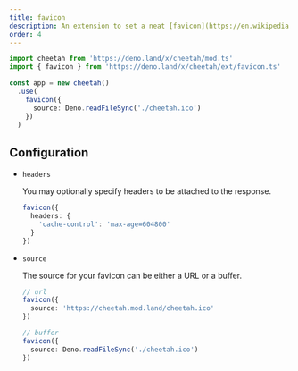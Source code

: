 ```yaml
---
title: favicon
description: An extension to set a neat [favicon](https://en.wikipedia.org/wiki/Favicon) for your app.
order: 4
---
```


```ts
import cheetah from 'https://deno.land/x/cheetah/mod.ts'
import { favicon } from 'https://deno.land/x/cheetah/ext/favicon.ts'

const app = new cheetah()
  .use(
    favicon({
      source: Deno.readFileSync('./cheetah.ico')
    })
  )
```

## Configuration

- `headers`

  You may optionally specify headers to be attached to the response.

  ```ts
  favicon({
    headers: {
      'cache-control': 'max-age=604800'
    }
  })
  ```

- `source`

  The source for your favicon can be either a URL or a buffer.

  ```ts
  // url
  favicon({
    source: 'https://cheetah.mod.land/cheetah.ico'
  })

  // buffer
  favicon({
    source: Deno.readFileSync('./cheetah.ico')
  })
  ```
